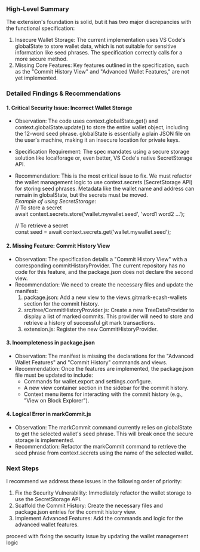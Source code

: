 ### **High-Level Summary**

The extension's foundation is solid, but it has two major discrepancies with the functional specification:

1. Insecure Wallet Storage: The current implementation uses VS Code's globalState to store wallet data, which is not suitable for sensitive information like seed phrases. The specification correctly calls for a more secure method.  
2. Missing Core Features: Key features outlined in the specification, such as the "Commit History View" and "Advanced Wallet Features," are not yet implemented.

### **Detailed Findings & Recommendations**

#### **1\.** Critical Security Issue: Incorrect Wallet Storage

* Observation: The code uses context.globalState.get() and context.globalState.update() to store the entire wallet object, including the 12-word seed phrase. globalState is essentially a plain JSON file on the user's machine, making it an insecure location for private keys.  
* Specification Requirement: The spec mandates using a secure storage solution like localforage or, even better, VS Code's native SecretStorage API.  
* Recommendation: This is the most critical issue to fix. We must refactor the wallet management logic to use context.secrets (SecretStorage API) for storing seed phrases. Metadata like the wallet name and address can remain in globalState, but the secrets must be moved.  
  *Example of using SecretStorage*:  
  // To store a secret  
  await context.secrets.store('wallet.mywallet.seed', 'word1 word2 ...');

  // To retrieve a secret  
  const seed \= await context.secrets.get('wallet.mywallet.seed');

#### **2\.** Missing Feature: Commit History View

* Observation: The specification details a "Commit History View" with a corresponding commitHistoryProvider. The current repository has no code for this feature, and the package.json does not declare the second view.  
* Recommendation: We need to create the necessary files and update the manifest:  
  1. package.json: Add a new view to the views.gitmark-ecash-wallets section for the commit history.  
  2. src/tree/CommitHistoryProvider.js: Create a new TreeDataProvider to display a list of marked commits. This provider will need to store and retrieve a history of successful git mark transactions.  
  3. extension.js: Register the new CommitHistoryProvider.

#### **3\.** Incompleteness in package.json

* Observation: The manifest is missing the declarations for the "Advanced Wallet Features" and "Commit History" commands and views.  
* Recommendation: Once the features are implemented, the package.json file must be updated to include:  
  * Commands for wallet.export and settings.configure.  
  * A new view container section in the sidebar for the commit history.  
  * Context menu items for interacting with the commit history (e.g., "View on Block Explorer").

#### **4\.** Logical Error in markCommit.js

* Observation: The markCommit command currently relies on globalState to get the selected wallet's seed phrase. This will break once the secure storage is implemented.  
* Recommendation: Refactor the markCommit command to retrieve the seed phrase from context.secrets using the name of the selected wallet.

### **Next Steps**

I recommend we address these issues in the following order of priority:

1. Fix the Security Vulnerability: Immediately refactor the wallet storage to use the SecretStorage API.  
2. Scaffold the Commit History: Create the necessary files and package.json entries for the commit history view.  
3. Implement Advanced Features: Add the commands and logic for the advanced wallet features.

proceed with fixing the security issue by updating the wallet management logic